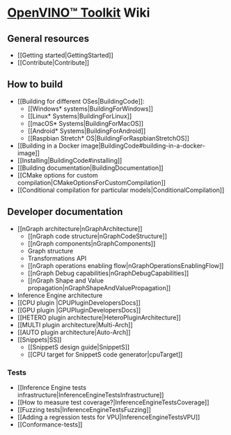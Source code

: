 # [OpenVINO™ Toolkit](https://01.org/openvinotoolkit) Wiki

## General resources

* [[Getting started|GettingStarted]]
* [[Contribute|Contribute]]

## How to build

* [[Building for different OSes|BuildingCode]]:
  * [[Windows* systems|BuildingForWindows]]
  * [[Linux* Systems|BuildingForLinux]]
  * [[macOS* Systems|BuildingForMacOS]]
  * [[Android* Systems|BuildingForAndroid]]
  * [[Raspbian Stretch* OS|BuildingForRaspbianStretchOS]]
* [[Building in a Docker image|BuildingCode#building-in-a-docker-image]]
* [[Installing|BuildingCode#installing]]
* [[Building documentation|BuildingDocumentation]]
* [[CMake options for custom compilation|CMakeOptionsForCustomCompilation]]
* [[Conditional compilation for particular models|ConditionalCompilation]]

## Developer documentation

* [[nGraph architecture|nGraphArchitecture]]
    * [[nGraph code structure|nGraphCodeStructure]]
    * [[nGraph components|nGraphComponents]]
    * Graph structure
    * Transformations API
    * [[nGraph operations enabling flow|nGraphOperationsEnablingFlow]]
    * [[nGraph Debug capabilities|nGraphDebugCapabilities]]
    * [[nGraph Shape and Value propagation|nGraphShapeAndValuePropagation]]
* Inference Engine architecture
* [[CPU plugin |CPUPluginDevelopersDocs]]
* [[GPU plugin |GPUPluginDevelopersDocs]]
* [[HETERO plugin architecture|HeteroPluginArchitecture]]
* [[MULTI plugin architecture|Multi-Arch]]
* [[AUTO plugin architecture|Auto-Arch]]
* [[Snippets|SS]]
    * [[SnippetS design guide|SnippetS]]
    * [[CPU target for SnippetS code generator|cpuTarget]]

### Tests

* [[Inference Engine tests infrastructure|InferenceEngineTestsInfrastructure]]
* [[How to measure test coverage?|InferenceEngineTestsCoverage]]
* [[Fuzzing tests|InferenceEngineTestsFuzzing]]
* [[Adding a regression tests for VPU|InferenceEngineTestsVPU]]
* [[Conformance-tests]]
